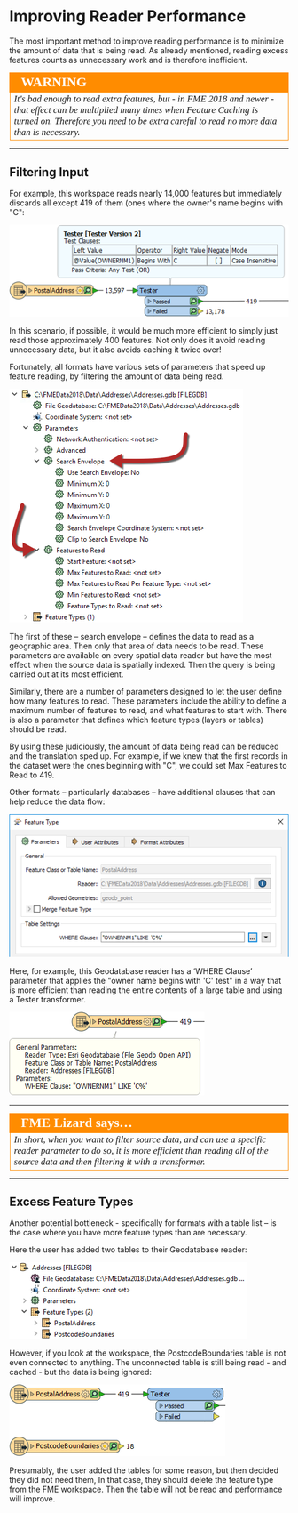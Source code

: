# Improving Reader Performance #

The most important method to improve reading performance is to minimize the amount of data that is being read. As already mentioned, reading excess features counts as unnecessary work and is therefore inefficient.

<!--Warning Section--> 

<table style="border-spacing: 0px">
<tr>
<td style="vertical-align:middle;background-color:darkorange;border: 2px solid darkorange">
<i class="fa fa-exclamation-triangle fa-lg fa-pull-left fa-fw" style="color:white;padding-right: 12px;vertical-align:text-top"></i>
<span style="color:white;font-size:x-large;font-weight: bold;font-family:serif">WARNING</span>
</td>
</tr>

<tr>
<td style="border: 1px solid darkorange">
<span style="font-family:serif; font-style:italic; font-size:larger">
It's bad enough to read extra features, but - in FME 2018 and newer - that effect can be multiplied many times when Feature Caching is turned on. Therefore you need to be extra careful to read no more data than is necessary. 
</span>
</td>
</tr>
</table>

---

## Filtering Input ##

For example, this workspace reads nearly 14,000 features but immediately discards all except 419 of them (ones where the owner's name begins with "C":

![](./Images/Img2.014.ImprovingReaderPerformanceBadWorkspace.png)

In this scenario, if possible, it would be much more efficient to simply just read those approximately 400 features. Not only does it avoid reading unnecessary data, but it also avoids caching it twice over!

Fortunately, all formats have various sets of parameters that speed up feature reading, by filtering the amount of data being read. 

![](./Images/Img2.015.ImprovingReaderPerformanceNavParams.png)

The first of these – search envelope – defines the data to read as a geographic area. Then only that area of data needs to be read. These parameters are available on every spatial data reader but have the most effect when the source data is spatially indexed. Then the query is being carried out at its most efficient.

Similarly, there are a number of parameters designed to let the user define how many features to read. These parameters include the ability to define a maximum number of features to read, and what features to start with. There is also a parameter that defines which feature types (layers or tables) should be read.

By using these judiciously, the amount of data being read can be reduced and the translation sped up. For example, if we knew that the first records in the dataset were the ones beginning with "C", we could set Max Features to Read to 419. 

Other formats – particularly databases – have additional clauses that can help reduce the data flow:

![](./Images/Img2.016.ImprovingReaderPerformanceSQLWhere.png)

Here, for example, this Geodatabase reader has a ‘WHERE Clause’ parameter that applies the "owner name begins with 'C' test" in a way that is more efficient than reading the entire contents of a large table and using a Tester transformer.

![](./Images/Img2.017.ImprovingReaderPerformanceSQLWhereResults.png)

---

<table style="border-spacing: 0px">
<tr>
<td style="vertical-align:middle;background-color:darkorange;border: 2px solid darkorange">
<i class="fa fa-quote-left fa-lg fa-pull-left fa-fw" style="color:white;padding-right: 12px;vertical-align:text-top"></i>
<span style="color:white;font-size:x-large;font-weight: bold;font-family:serif">FME Lizard says…</span>
</td>
</tr>

<tr>
<td style="border: 1px solid darkorange">
<span style="font-family:serif; font-style:italic; font-size:larger">
In short, when you want to filter source data, and can use a specific reader parameter to do so, it is more efficient than reading all of the source data and then filtering it with a transformer.
</span>
</td>
</tr>
</table>

---

## Excess Feature Types ##

Another potential bottleneck - specifically for formats with a table list – is the case where you have more feature types than are necessary.

Here the user has added two tables to their Geodatabase reader:

![](./Images/Img2.018.ReaderPerformanceFeatureTypeList.png)

However, if you look at the workspace, the PostcodeBoundaries table is not even connected to anything. The unconnected table is still being read - and cached - but the data is being ignored:

![](./Images/Img2.019.ReaderPerformanceUnusedFeatureType.png)

Presumably, the user added the tables for some reason, but then decided they did not need them, In that case, they should delete the feature type from the FME workspace. Then the table will not be read and performance will improve.
